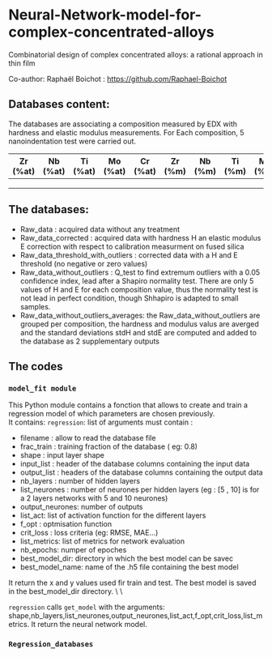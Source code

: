 # Neural-Network-model-for-complex-concentrated-alloys
Combinatorial design of complex concentrated alloys: a rational approach in thin film

Co-author: Raphaël Boichot : https://github.com/Raphael-Boichot


## Databases content:
The databases are associating a composition measured by EDX with hardness and elastic modulus measurements. For Each composition, 5 nanoindentation test were carried out.


| Zr (%at) |  Nb (%at) | Ti (%at) | Mo (%at) | Cr (%at) | Zr (%m) |  Nb (%m) | Ti (%m) | Mo (%m) | Cr (%m)   | E (GPa) | H (GPa) |                
|----------|-----------|----------|----------|---------|---------|---------|-----------|----------|----------|---------|---------|
|          |           |          |          |         |         |         |           |          |          |         |          |
|          |           |          |          |         |         |         |           |          |          |         |          |
|          |           |          |          |         |         |         |           |          |          |         |          |


## The databases:
  - Raw_data                          : acquired data without any treatment
  - Raw_data_corrected                : acquired data with hardness H an elastic modulus E correction with respect to calibration measurment on fused silica
  - Raw_data_threshold_with_outliers  : corrected data with a H and E threshold (no negative or zero values)
  - Raw_data_without_outliers         : Q_test to find extremum outliers with a 0.05 confidence index, lead after a Shapiro normality test. There are only 5 values of H and E for each composition value, thus the normality test is not lead in perfect condition, though Shhapiro is adapted to small 
                                      samples.
  - Raw_data_without_outliers_averages: the Raw_data_without_outliers are grouped per composition, the hardness and modulus valus are averged and the standard deviations stdH and stdE are computed and added to the database as 2 supplementary outputs
## The codes
### ``model_fit module``

This Python module contains a fonction that allows to create and train a regression model of which parameters are chosen previously.\
It contains: 
``regression``: list of arguments must contain : 
- filename : allow to read the database file
- frac_train : training fraction of the database ( eg: 0.8)
- shape : input layer shape 
- input_list : header of the database columns containing the input data
- output_list : headers of the database columns containing the output data
- nb_layers : number of hidden layers
- list_neurones : number of neurones per hidden layers (eg : [5 , 10] is for a 2 layers networks with 5 and 10 neurones)
- output_neurones: number of outputs
- list_act: list of activation function for the different layers
- f_opt : optmisation function 
- crit_loss : loss criteria (eg: RMSE, MAE...)
- list_metrics: list of metrics for network evaluation
- nb_epochs: numper of epoches
- best_model_dir: directory in which the best model can be savec
- best_model_name: name of the .h5 file containing the best model 

It return the x and y values used fir train and test. The best model is saved in the best_model_dir directory. \ \ 

``regression`` calls ``get_model`` with the arguments: shape,nb_layers,list_neurones,output_neurones,list_act,f_opt,crit_loss,list_metrics. It return the neural network model.  

### ``Regression_databases``


